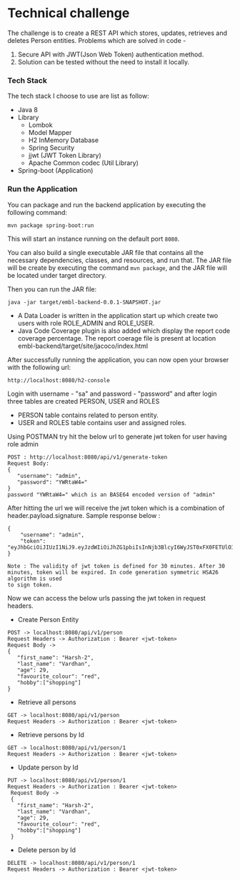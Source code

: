 # Technical challenge

The challenge is to create a REST API which stores, updates, retrieves and deletes Person entities.
Problems which are solved in code -
1. Secure API with JWT(Json Web Token) authentication method.
2. Solution can be tested without the need to install it locally.


### Tech Stack
The tech stack I choose to use are list as follow:
* Java 8
* Library
  * Lombok
  * Model Mapper
  * H2 InMemory Database
  * Spring Security
  * jjwt (JWT Token Library)
  * Apache Common codec (Util Library)
* Spring-boot (Application)


### Run the Application

You can package and run the backend application by executing the following command:

```
mvn package spring-boot:run
```

This will start an instance running on the default port `8080`.

You can also build a single executable JAR file that contains all the necessary dependencies, classes, and resources, and run that.
The JAR file will be create by executing the command `mvn package`, and the JAR file will be located under target directory.

Then you can run the JAR file:
```
java -jar target/embl-backend-0.0.1-SNAPSHOT.jar
```
* A Data Loader is written in the application start up which create two users with role ROLE_ADMIN and ROLE_USER.
* Java Code Coverage plugin is also added which display the report code coverage percentage. The report coerage file is present at location embl-backend/target/site/jacoco/index.html


After successfully running the application, you can now open your browser with the following url:
 ```
 http://localhost:8080/h2-console
 ```
 Login with username -  "sa" and password - "password" and after login three tables are created PERSON, USER and ROLES
 * PERSON  table contains related to person entity.
 * USER and ROLES table contains user and assigned roles.

 Using POSTMAN try hit the below url to generate jwt token for user having role admin
 ```
 POST : http://localhost:8080/api/v1/generate-token
 Request Body:
 {
 	"username": "admin",
 	"password": "YWRtaW4="
 }
 password "YWRtaW4=" which is an BASE64 encoded version of "admin"
 ```
 After hitting the url we will receive the jwt token which is a combination of header.payload.signature. Sample response below :
 ```
 {
     "username": "admin",
     "token": "eyJhbGciOiJIUzI1NiJ9.eyJzdWIiOiJhZG1pbiIsInNjb3BlcyI6WyJST0xFX0FETUlOIl0sImlzcyI6Ik9DQyIsImlhdCI6MTU4MDY2MDU3MywiZXhwIjoxNTgwNjYyMzczfQ.MVEeovt5s34TpguD2_OD7kOXwTVFDa4HLYwl4BQxTXo"
 }
 ```
 ```
 Note : The validity of jwt token is defined for 30 minutes. After 30 minutes, token will be expired. In code generation symmetric HSA26 algorithm is used
 to sign token.
 ```
 Now we can access the below urls passing the jwt token in request headers.
 * Create Person Entity
 ```
 POST -> localhost:8080/api/v1/person
 Request Headers -> Authorization : Bearer <jwt-token>
 Request Body ->
 {
 	"first_name": "Harsh-2",
 	"last_name": "Vardhan",
 	"age": 29,
 	"favourite_colour": "red",
 	"hobby":["shopping"]
 }
 ```
 * Retrieve all persons
 ```
 GET -> localhost:8080/api/v1/person
 Request Headers -> Authorization : Bearer <jwt-token>
 ```
 * Retrieve  persons by Id
  ```
  GET -> localhost:8080/api/v1/person/1
  Request Headers -> Authorization : Bearer <jwt-token>
  ```
 * Update person by Id
 ```
 PUT -> localhost:8080/api/v1/person/1
 Request Headers -> Authorization : Bearer <jwt-token>
  Request Body ->
  {
  	"first_name": "Harsh-2",
  	"last_name": "Vardhan",
  	"age": 29,
  	"favourite_colour": "red",
  	"hobby":["shopping"]
  }
 ```
 * Delete person by Id
 ```
 DELETE -> localhost:8080/api/v1/person/1
 Request Headers -> Authorization : Bearer <jwt-token>
 ```